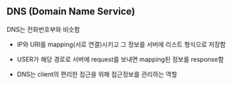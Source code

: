 ## DNS (Domain Name Service)
DNS는 전화번호부와 비슷함

* IP와 URI를 mapping(서로 연결)시키고 그 정보를 서버에 리스트 형식으로 저장함

* USER가 해당 경로로 서버에 request를 보내면 mapping된 정보를 response함

* DNS는 client의 편리한 접근을 위해 접근정보를 관리하는 역할